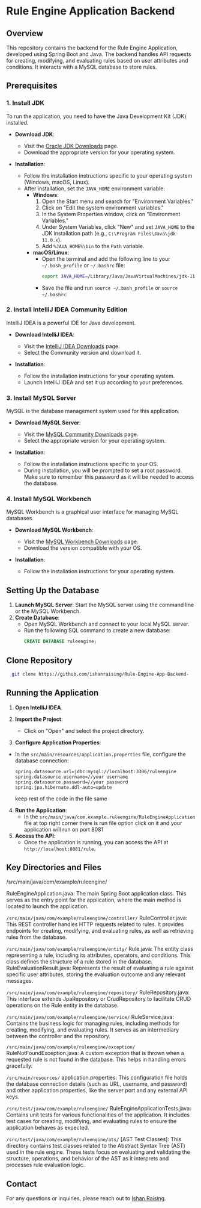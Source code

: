 # Rule Engine Application Backend

## Overview
This repository contains the backend for the Rule Engine Application, developed using Spring Boot and Java. The backend handles API requests for creating, modifying, and evaluating rules based on user attributes and conditions. It interacts with a MySQL database to store rules.

## Prerequisites

### 1. Install JDK
To run the application, you need to have the Java Development Kit (JDK) installed.

- **Download JDK**: 
  - Visit the [Oracle JDK Downloads](https://www.oracle.com/java/technologies/javase-jdk11-downloads.html) page.
  - Download the appropriate version for your operating system.

- **Installation**:
  - Follow the installation instructions specific to your operating system (Windows, macOS, Linux).
  - After installation, set the `JAVA_HOME` environment variable:
    - **Windows**:
      1. Open the Start menu and search for "Environment Variables."
      2. Click on "Edit the system environment variables."
      3. In the System Properties window, click on "Environment Variables."
      4. Under System Variables, click "New" and set `JAVA_HOME` to the JDK installation path (e.g., `C:\Program Files\Java\jdk-11.0.x`).
      5. Add `%JAVA_HOME%\bin` to the `Path` variable.
    - **macOS/Linux**:
      - Open the terminal and add the following line to your `~/.bash_profile` or `~/.bashrc` file:
        ```bash
        export JAVA_HOME=/Library/Java/JavaVirtualMachines/jdk-11.0.x.jdk/Contents/Home
        ```
      - Save the file and run `source ~/.bash_profile` or `source ~/.bashrc`.

### 2. Install IntelliJ IDEA Community Edition
IntelliJ IDEA is a powerful IDE for Java development.

- **Download IntelliJ IDEA**:
  - Visit the [IntelliJ IDEA Downloads](https://www.jetbrains.com/idea/download/) page.
  - Select the Community version and download it.

- **Installation**:
  - Follow the installation instructions for your operating system.
  - Launch IntelliJ IDEA and set it up according to your preferences.

### 3. Install MySQL Server
MySQL is the database management system used for this application.

- **Download MySQL Server**:
  - Visit the [MySQL Community Downloads](https://dev.mysql.com/downloads/mysql/) page.
  - Select the appropriate version for your operating system.

- **Installation**:
  - Follow the installation instructions specific to your OS.
  - During installation, you will be prompted to set a root password. Make sure to remember this password as it will be needed to access the database.

### 4. Install MySQL Workbench
MySQL Workbench is a graphical user interface for managing MySQL databases.

- **Download MySQL Workbench**:
  - Visit the [MySQL Workbench Downloads](https://dev.mysql.com/downloads/workbench/) page.
  - Download the version compatible with your OS.

- **Installation**:
  - Follow the installation instructions for your operating system.

## Setting Up the Database
1. **Launch MySQL Server**: Start the MySQL server using the command line or the MySQL Workbench.
2. **Create Database**: 
   - Open MySQL Workbench and connect to your local MySQL server.
   - Run the following SQL command to create a new database:
     ```sql
     CREATE DATABASE ruleengine;
     ```
## Clone Repository
```bash
  git clone https://github.com/ishanraising/Rule-Engine-App-Backend-
```


## Running the Application
1. **Open IntelliJ IDEA**.
2. **Import the Project**:
   - Click on "Open" and select the project directory.

3.  **Configure Application Properties**:
   - In the `src/main/resources/application.properties` file, configure the database connection:
     ```properties
     spring.datasource.url=jdbc:mysql://localhost:3306/ruleengine
     spring.datasource.username=//your username 
     spring.datasource.password=//your password
     spring.jpa.hibernate.ddl-auto=update
     ```
     keep rest of the code in the file same 
     
4. **Run the Application**:
   - In the `src/main/java/com.example.ruleengine/RuleEngineApplication` file
   at top right corner there is run file option click on it and your application will run on port 8081
5. **Access the API**: 
   - Once the application is running, you can access the API at `http://localhost:8081/rule`.
## Key Directories and Files

/src/main/java/com/example/ruleengine/

RuleEngineApplication.java: The main Spring Boot application class. This serves as the entry point for the application, where the main method is located to launch the application.


`/src/main/java/com/example/ruleengine/controller/`
RuleController.java: This REST controller handles HTTP requests related to rules. It provides endpoints for creating, modifying, and evaluating rules, as well as retrieving rules from the database.

`/src/main/java/com/example/ruleengine/entity/`
Rule.java: The entity class representing a rule, including its attributes, operators, and conditions. This class defines the structure of a rule stored in the database.
RuleEvaluationResult.java: Represents the result of evaluating a rule against specific user attributes, storing the evaluation outcome and any relevant messages.

`/src/main/java/com/example/ruleengine/repository/`
RuleRepository.java: This interface extends JpaRepository or CrudRepository to facilitate CRUD operations on the Rule entity in the database.

`/src/main/java/com/example/ruleengine/service/`
RuleService.java: Contains the business logic for managing rules, including methods for creating, modifying, and evaluating rules. It serves as an intermediary between the controller and the repository.

`/src/main/java/com/example/ruleengine/exception/`
RuleNotFoundException.java: A custom exception that is thrown when a requested rule is not found in the database. This helps in handling errors gracefully.

`/src/main/resources/`
application.properties: This configuration file holds the database connection details (such as URL, username, and password) and other application properties, like the server port and any external API keys.

`/src/test/java/com/example/ruleengine/`
RuleEngineApplicationTests.java: Contains unit tests for various functionalities of the application. It includes test cases for creating, modifying, and evaluating rules to ensure the application behaves as expected.

`/src/test/java/com/example/ruleengine/ats/`
[AST Test Classes]: This directory contains test classes related to the Abstract Syntax Tree (AST) used in the rule engine. These tests focus on evaluating and validating the structure, operations, and behavior of the AST as it interprets and processes rule evaluation logic.

## Contact
For any questions or inquiries, please reach out to [Ishan Raising](ishanraising98@gmail.com).
